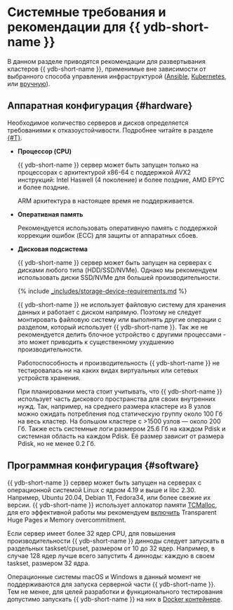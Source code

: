 # Системные требования и рекомендации для {{ ydb-short-name }}

В данном разделе приводятся рекомендации для развертывания кластеров {{ ydb-short-name }}, применимые вне зависимости от выбранного способа управления инфраструктурой ([Ansible](deployment-options/ansible/index.md), [Kubernetes](deployment-options/kubernetes/index.md), или [вручную](deployment-options/manual/index.md)).

## Аппаратная конфигурация {#hardware}

Необходимое количество серверов и дисков определяется требованиями к отказоустойчивости. Подробнее читайте в разделе [{#T}](../concepts/topology.md).

* **Процессор (CPU)**

  {{ ydb-short-name }} сервер может быть запущен только на процессорах с архитектурой x86-64 с поддержкой AVX2 инструкций: Intel Haswell (4 поколение) и более поздние, AMD EPYC и более поздние.

  ARM архитектура в настоящее время не поддерживается.

* **Оперативная память**

  Рекомендуется использовать оперативную память с поддержкой коррекции ошибок (ECC) для защиты от аппаратных сбоев.

* **Дисковая подсистема**

  {{ ydb-short-name }} сервер может быть запущен на серверах с дисками любого типа (HDD/SSD/NVMe). Однако мы рекомендуем использовать диски SSD/NVMe для большей производительности.

  {% include [_includes/storage-device-requirements.md](../_includes/storage-device-requirements.md) %}

  {{ ydb-short-name }} не использует файловую систему для хранения данных и работает с диском напрямую. Поэтому не следует монтировать файловую систему или выполнять другие операции с разделом, который использует {{ ydb-short-name }}. Так же не рекомендуется делить блочное устройство с другими процессами - это может приводить к существенному ухудшению производительности.

  Работоспособность и производительность {{ ydb-short-name }} не тестировалась ни на каких видах виртуальных или сетевых устройств хранения.

  При планировании места стоит учитывать, что {{ ydb-short-name }} использует часть дискового пространства для своих внутренних нужд. Так, например, на среднего размера кластере из 8 узлов можно ожидать потребления под статическую группу около 100 Гб на весь кластер. На большом кластере с >1500 узлов — около 200 Гб. Также есть системные логи размером 25.6 Гб на каждом Pdisk и системная область на каждом Pdisk. Её размер зависит от размера Pdisk, но не менее 0.2 Гб.

## Программная конфигурация {#software}

{{ ydb-short-name }} сервер может быть запущен на серверах с операционной системой Linux с ядром 4.19 и выше и libc 2.30. Например, Ubuntu 20.04, Debian 11, Fedora34, или более свежие их версии. {{ ydb-short-name }} использует аллокатор памяти [TCMalloc](https://google.github.io/tcmalloc), для его эффективной работы мы рекомендуем [включить](https://google.github.io/tcmalloc/tuning.html#system-level-optimizations) Transparent Huge Pages и Memory overcommitment.

Если сервер имеет более 32 ядер CPU, для повышения производительности {{ ydb-short-name }} динноды следует запускать в раздельных taskset/cpuset, размером от 10 до 32 ядер. Например, в случае 128 ядер лучше всего запустить 4 динноды: каждую в своем taskset, размером 32 ядра.

Операционные системы macOS и Windows в данный момент не поддерживаются для запуска серверной части {{ ydb-short-name }}. Тем не менее, для целей разработки и функционального тестирования допустимо запускать {{ ydb-short-name }} на них в [Docker контейнере](../quickstart.md).
